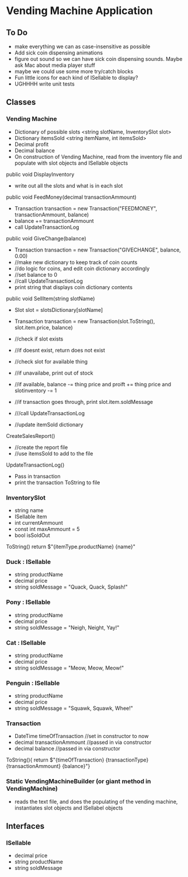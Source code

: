 # Vending Machine Application

## To Do
- make everything we can as case-insensitive as possible
- Add sick coin dispensing animations
- figure out sound so we can have sick coin dispensing sounds. Maybe ask Mac about media player stuff
- maybe we could use some more try/catch blocks
- Fun little icons for each kind of ISellable to display?
- UGHHHH write unit tests

## Classes

### Vending Machine
- Dictionary of possible slots <string slotName, InventorySlot slot>
- Dictionary itemsSold <string itemName, int itemsSold>
- Decimal profit
- Decimal balance
- On construction of Vending Machine, read from the inventory file and populate with slot objects and ISellable objects

public void DisplayInventory
- write out all the slots and what is in each slot

public void FeedMoney(decimal transactionAmmount)
- Transaction transaction = new Transaction("FEEDMONEY", transactionAmmount, balance)
- balance += transactionAmmount
- call UpdateTransactionLog

public void GiveChange(balance)
- Transaction transaction = new Transaction("GIVECHANGE", balance, 0.00)
- //make new dictionary to keep track of coin counts
- //do logic for coins, and edit coin dictionary accordingly
- //set balance to 0
- //call UpdateTransactionLog
- print string that displays coin dictionary contents

public void SellItem(string slotName)
- Slot slot = slotsDictionary[slotName]
- Transaction transaction = new Transaction(slot.ToString(), slot.item.price, balance)
- //check if slot exists
- //if doesnt exist, return does not exist

- //check slot for available thing
- //if unavailabe, print out of stock

- //if available, balance -= thing price and proift += thing price and slotinventory -= 1
- //if transaction goes through, print slot.item.soldMessage
- ///call UpdateTransactionLog
- //update itemSold dictionary

CreateSalesReport()
- //create the report file
- //use itemsSold to add to the file

UpdateTransactionLog()
- Pass in transaction
- print the transaction ToString to file

### InventorySlot
- string name
- ISellable item
- int currentAmmount
- const int maxAmmount = 5
- bool isSoldOut

ToString()
return $"{itemType.productName} {name}"

### Duck : ISellable
- string productName
- decimal price
- string soldMessage = "Quack, Quack, Splash!"

### Pony : ISellable
- string productName
- decimal price
- string soldMessage = "Neigh, Neight, Yay!"

### Cat : ISellable
- string productName
- decimal price
- string soldMessage = "Meow, Meow, Meow!"

### Penguin : ISellable
- string productName
- decimal price
- string soldMessage = "Squawk, Squawk, Whee!"

### Transaction
- DateTime timeOfTransaction //set in constructor to now
- decimal transactionAmmount //passed in via constructor
- decimal balance //passed in via constructor

ToString(){ return $"{timeOfTransaction} {transactionType} {transactionAmmount} {balance}"}

### Static VendingMachineBuilder (or giant method in VendingMachine)
- reads the text file, and does the populating of the vending machine, instantiates slot objects and ISellabel objects

## Interfaces

### ISellable
- decimal price
- string productName
- string soldMessage